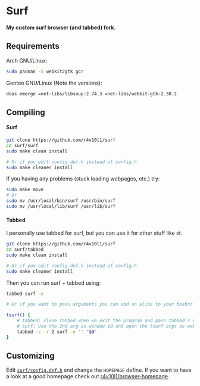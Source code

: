 # Surf
**My custom surf browser (and tabbed) fork.**

## Requirements
Arch GNU/Linux:
```bash
sudo pacman -S webkit2gtk gcr 
```
Gentoo GNU/Linux (Note the versions):
```bash
doas emerge =net-libs/libsoup-2.74.3 =net-libs/webkit-gtk-2.38.2
```

## Compiling
#### Surf
```bash
git clone https://github.com/r4v10l1/surf
cd surf/surf
sudo make clean install

# Or if you edit config.def.h instead of config.h
sudo make cleaner install
```
If you having any problems (stuck loading webpages, etc.) try:
```bash
sudo make move
# Or
sudo mv /usr/local/bin/surf /usr/bin/surf
sudo mv /usr/local/lib/surf /usr/lib/surf
```

#### Tabbed
I personally use tabbed for surf, but you can use it for other stuff like st.
```bash
git clone https://github.com/r4v10l1/surf
cd surf/tabbed
sudo make clean install

# Or if you edit config.def.h instead of config.h
sudo make cleaner install
```
Then you can run surf + tabbed using:
```bash
tabbed surf -e

# Or if you want to pass arguments you can add an alias to your bashrc

tsurf() {
    # tabbed: close tabbed when we exit the program and pass tabbed's window id as 2nd arg for surf
    # surf: Use the 2nd arg as window id and open the tsurf args as website
    tabbed -c -r 2 surf -e '' "$@"
}
```

## Customizing
Edit [`surf/config.def.h`](surf/config.def.h) and change the `HOMEPAGE` define. If you want to have a look at a good homepage check out [r4v10l1/browser-homepage](https://github.com/r4v10l1/browser-homepage).
